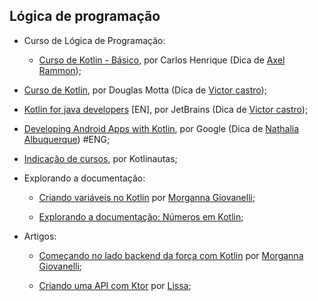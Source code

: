 ## Lógica de programação

- Curso de Lógica de Programação:
    - [Curso de Kotlin - Básico](https://www.youtube.com/watch?v=Kd3msE3lMuc&list=PLlGFv5gh9fBIJ8SEaQ_AKon-uenAlUbjE), por Carlos Henrique (Dica de [Axel Rammon](https://www.twitter.com/axel_rammon));

- [Curso de Kotlin](https://www.youtube.com/watch?v=U1bxClvmERM&list=PLPs3nlHFeKTr-aDDvUxU971rPSVTyQ6Bn), por Douglas Motta (Dica de [Victor castro](https://github.com/KastroWalker));

- [Kotlin for java developers](https://pt.coursera.org/learn/kotlin-for-java-developers) [EN], por JetBrains (Dica de [Victor castro](https://github.com/KastroWalker));

- [Developing Android Apps with Kotlin](https://www.udacity.com/course/developing-android-apps-with-kotlin--ud9012), por Google (Dica de [Nathalia Albuquerque](https://github.com/nathhia)) #ENG;

- [Indicação de cursos](https://kotlinautas.dev/cursos/), por Kotlinautas;

- Explorando a documentação:
    - [Criando variáveis no Kotlin](https://dev.to/kotlinautas/criando-variaveis-no-kotlin-explorando-a-documentacao-4a4g) por [Morganna Giovanelli](https://twitter.com/morgannadev);

    - [Explorando a documentação: Números em Kotlin](https://dev.to/kotlinautas/explorando-a-documentacao-numeros-em-kotlin-15go);


- Artigos:
    - [Começando no lado backend da força com Kotlin](https://dev.to/kotlinautas/comecando-no-lado-backend-da-forca-com-kotlin-2nak) por [Morganna Giovanelli](https://twitter.com/morgannadev);

    - [Criando uma API com Ktor](https://dev.to/kotlinautas/criando-uma-api-com-ktor-8le) por [Lissa](https://twitter.com/lissatransborda);

